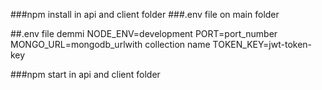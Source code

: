 ###npm install in api and client folder 
###.env file on main folder

##.env file demmi
NODE_ENV=development
PORT=port_number
MONGO_URL=mongodb_urlwith collection name
TOKEN_KEY=jwt-token-key

###npm start in api and client folder